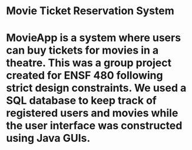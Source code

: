 <h1>Movie Ticket Reservation System<h1>
MovieApp is a system where users can buy tickets for movies in a theatre. This was a group project created for ENSF 480 following strict design constraints.
We used a SQL database to keep track of registered users and movies while the user interface was constructed using Java GUIs.
